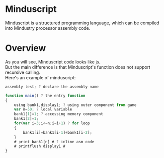 # Minduscript
Minduscript is a structured programming language, which can be compiled into Mindustry processor assembly code.

# Overview
As you will see, Minduscript code looks like js.  
But the main difference is that Minduscript's function does not support recursive calling.  
Here's an example of minduscript:

```js
assembly test; ? declare the assembly name

function main() ? the entry function
{
	using bank1,display1; ? using outer component from game
	var n=50; ? local variable
	bank1[1]=1; ? accessing memory component
	bank1[2]=1;
	for(var i=3;i<=n;i=i+1) ? for loop
	{
		bank1[i]=bank1[i-1]+bank1[i-2];
	}
	# print bank1[n] # ? inline asm code
	# printflush display1 #
}
```
